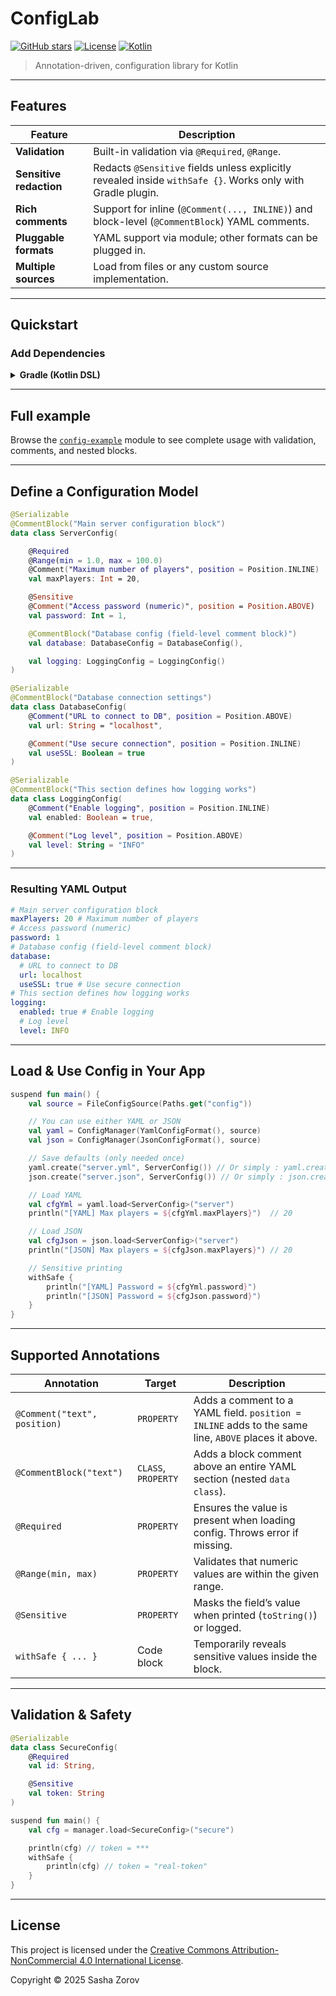 # ConfigLab

[![GitHub stars](https://img.shields.io/github/stars/KachVev/Config-Lab)](https://github.com/KachVev/Config-Lab/stargazers)
[![License](https://img.shields.io/badge/license-CC--BY--NC%204.0-blue)](https://creativecommons.org/licenses/by-nc/4.0/)
[![Kotlin](https://img.shields.io/badge/Kotlin-2.1.21-blue)](https://kotlinlang.org/)

> Annotation-driven, configuration library for Kotlin

---

## Features

| Feature                 | Description                                                                                                 |
|-------------------------|-------------------------------------------------------------------------------------------------------------|
| **Validation**          | Built-in validation via `@Required`, `@Range`.                                                              |
| **Sensitive redaction** | Redacts `@Sensitive` fields unless explicitly revealed inside `withSafe {}`. Works only with Gradle plugin. |
| **Rich comments**       | Support for inline (`@Comment(..., INLINE)`) and block-level (`@CommentBlock`) YAML comments.               |
| **Pluggable formats**   | YAML support via module; other formats can be plugged in.                                                   |
| **Multiple sources**    | Load from files or any custom source implementation.                                                        |

---

## Quickstart

### Add Dependencies

<details>
<summary><strong>Gradle (Kotlin DSL)</strong></summary>

```kotlin
plugins {
    // Enable @Sensitive support
    id("dev.zornov.config.sensitive") version "1.0" 
}

dependencies {
    // Core runtime
    implementation("dev.zornov.config:core:1.0")

    // Annotations
    implementation("dev.zornov.config:annotations:1.0")

    // YAML formatter
    implementation("dev.zornov.config.format:yml:1.0")
    
    // Or you can use Json formatter
    // implementation("dev.zornov.config.format:json:1.0")
}
````

</details>

---

## Full example

Browse the [`config-example`](https://github.com/Zornoov/Config-Lab/tree/main/config-example) module to see complete usage with validation, comments, and nested blocks.

---

## Define a Configuration Model

```kotlin
@Serializable
@CommentBlock("Main server configuration block")
data class ServerConfig(

    @Required
    @Range(min = 1.0, max = 100.0)
    @Comment("Maximum number of players", position = Position.INLINE)
    val maxPlayers: Int = 20,

    @Sensitive
    @Comment("Access password (numeric)", position = Position.ABOVE)
    val password: Int = 1,

    @CommentBlock("Database config (field-level comment block)")
    val database: DatabaseConfig = DatabaseConfig(),

    val logging: LoggingConfig = LoggingConfig()
)

@Serializable
@CommentBlock("Database connection settings")
data class DatabaseConfig(
    @Comment("URL to connect to DB", position = Position.ABOVE)
    val url: String = "localhost",

    @Comment("Use secure connection", position = Position.INLINE)
    val useSSL: Boolean = true
)

@Serializable
@CommentBlock("This section defines how logging works")
data class LoggingConfig(
    @Comment("Enable logging", position = Position.INLINE)
    val enabled: Boolean = true,

    @Comment("Log level", position = Position.ABOVE)
    val level: String = "INFO"
)
```

---

### Resulting YAML Output

```yaml
# Main server configuration block
maxPlayers: 20 # Maximum number of players
# Access password (numeric)
password: 1
# Database config (field-level comment block)
database:
  # URL to connect to DB
  url: localhost
  useSSL: true # Use secure connection
# This section defines how logging works
logging:
  enabled: true # Enable logging
  # Log level
  level: INFO
```

---

## Load & Use Config in Your App

```kotlin
suspend fun main() {
    val source = FileConfigSource(Paths.get("config"))

    // You can use either YAML or JSON
    val yaml = ConfigManager(YamlConfigFormat(), source)
    val json = ConfigManager(JsonConfigFormat(), source)

    // Save defaults (only needed once)
    yaml.create("server.yml", ServerConfig()) // Or simply : yaml.create("server", ServerConfig())
    json.create("server.json", ServerConfig()) // Or simply : json.create("server", ServerConfig())

    // Load YAML
    val cfgYml = yaml.load<ServerConfig>("server")
    println("[YAML] Max players = ${cfgYml.maxPlayers}")  // 20

    // Load JSON
    val cfgJson = json.load<ServerConfig>("server")
    println("[JSON] Max players = ${cfgJson.maxPlayers}") // 20

    // Sensitive printing
    withSafe {
        println("[YAML] Password = ${cfgYml.password}")
        println("[JSON] Password = ${cfgJson.password}")
    }
}

```

---

## Supported Annotations

| Annotation                   | Target              | Description                                                                                         |
|------------------------------|---------------------|-----------------------------------------------------------------------------------------------------|
| `@Comment("text", position)` | `PROPERTY`          | Adds a comment to a YAML field. `position = INLINE` adds to the same line, `ABOVE` places it above. |
| `@CommentBlock("text")`      | `CLASS`, `PROPERTY` | Adds a block comment above an entire YAML section (nested `data class`).                            |
| `@Required`                  | `PROPERTY`          | Ensures the value is present when loading config. Throws error if missing.                          |
| `@Range(min, max)`           | `PROPERTY`          | Validates that numeric values are within the given range.                                           |
| `@Sensitive`                 | `PROPERTY`          | Masks the field’s value when printed (`toString()`) or logged.                                      |
| `withSafe { ... }`           | Code block          | Temporarily reveals sensitive values inside the block.                                              |

---

## Validation & Safety

```kotlin
@Serializable
data class SecureConfig(
    @Required
    val id: String,

    @Sensitive
    val token: String
)

suspend fun main() {
    val cfg = manager.load<SecureConfig>("secure")

    println(cfg) // token = ***
    withSafe {
        println(cfg) // token = "real-token"
    }
}
```

---


## License

This project is licensed under the [Creative Commons Attribution-NonCommercial 4.0 International License](https://creativecommons.org/licenses/by-nc/4.0/).

Copyright © 2025
Sasha Zorov
